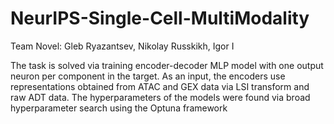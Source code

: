 # NeurIPS-Single-Cell-MultiModality

Team Novel: Gleb Ryazantsev, Nikolay Russkikh, Igor I

The task is solved via training encoder-decoder MLP model with one output neuron per  component in the target. As an input, the encoders use representations obtained from ATAC and GEX data via LSI transform and raw ADT data. The hyperparameters of the models were found via broad hyperparameter search using the Optuna framework